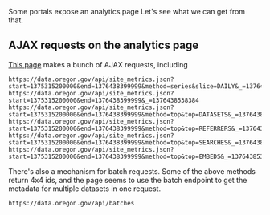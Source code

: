 Some portals expose an analytics page
Let's see what we can get from that.

## AJAX requests on the analytics page
[This page](https://data.oregon.gov/analytics) makes a bunch
of AJAX requests, including

    https://data.oregon.gov/api/site_metrics.json?start=1375315200000&end=1376438399999&method=series&slice=DAILY&_=1376438538377
    https://data.oregon.gov/api/site_metrics.json?start=1375315200000&end=1376438399999&_=1376438538384
    https://data.oregon.gov/api/site_metrics.json?start=1375315200000&end=1376438399999&method=top&top=DATASETS&_=1376438538392
    https://data.oregon.gov/api/site_metrics.json?start=1375315200000&end=1376438399999&method=top&top=REFERRERS&_=1376438538397
    https://data.oregon.gov/api/site_metrics.json?start=1375315200000&end=1376438399999&method=top&top=SEARCHES&_=1376438538402
    https://data.oregon.gov/api/site_metrics.json?start=1375315200000&end=1376438399999&method=top&top=EMBEDS&_=1376438538409

There's also a mechanism for batch requests. Some of the above methods
return 4x4 ids, and the page seems to use the batch endpoint to get the
metadata for multiple datasets in one request.

    https://data.oregon.gov/api/batches
